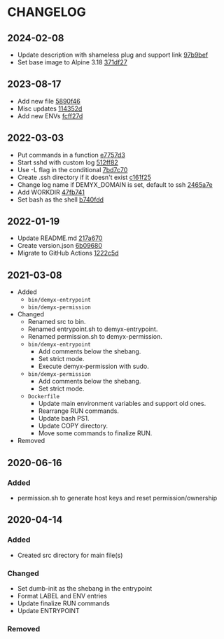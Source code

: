 # CHANGELOG

## 2024-02-08
- Update description with shameless plug and support link [97b9bef](https://github.com/demyxsh/ssh/commit/97b9befcd61d82f7a9f38f1cc425fc18e619d69e)
- Set base image to Alpine 3.18 [371df27](https://github.com/demyxsh/ssh/commit/371df272091b883e2237f431b1e0839556412332)

## 2023-08-17
- Add new file [5890f46](https://github.com/demyxsh/ssh/commit/5890f46a3d658a235bfbc692241fe71b03ff8702)
- Misc updates [114352d](https://github.com/demyxsh/ssh/commit/114352daa62da00d6f1d02406ae2627bd9f51b99)
- Add new ENVs [fcff27d](https://github.com/demyxsh/ssh/commit/fcff27d2a914c411a45e6ee676994c00fa3b62b3)

## 2022-03-03
- Put commands in a function [e7757d3](https://github.com/demyxsh/ssh/commit/e7757d37b5d653676f103e956b2ec90314ad91ec)
- Start sshd with custom log [512ff82](https://github.com/demyxsh/ssh/commit/512ff827139c1ad0172f594d7b13cdca2bc57ce8)
- Use -L flag in the conditional [7bd7c70](https://github.com/demyxsh/ssh/commit/7bd7c70466a86cc5440d161ec571318b9831bac4)
- Create .ssh directory if it doesn't exist [c161f25](https://github.com/demyxsh/ssh/commit/c161f2557bfbf00f9fd21683140a9fa57e6eb76d)
- Change log name if DEMYX_DOMAIN is set, default to ssh [2465a7e](https://github.com/demyxsh/ssh/commit/2465a7e79a8f38b07c1fe1e467a0abb6d1d59eae)
- Add WORKDIR [47fb741](https://github.com/demyxsh/ssh/commit/47fb74186cdf50675d39552558555aaa6e03ab6f)
- Set bash as the shell [b740fdd](https://github.com/demyxsh/ssh/commit/b740fdd83fecbc52377dcd01af5bea965cb195c6)

## 2022-01-19
- Update README.md [217a670](https://github.com/demyxsh/ssh/commit/217a670d101e7ef559a6a9710706eca1ed6ba4d6)
- Create version.json [6b09680](https://github.com/demyxsh/ssh/commit/6b0968021b3e8547cb166d06a02534f6d7ca0a90)
- Migrate to GitHub Actions [1222c5d](https://github.com/demyxsh/ssh/commit/1222c5d7fcf8c8155bc7cbe35f39257e0c00a4d9)

## 2021-03-08
- Added
    - `bin/demyx-entrypoint`
    - `bin/demyx-permission`
- Changed
    - Renamed src to bin.
    - Renamed entrypoint.sh to demyx-entrypoint.
    - Renamed permission.sh to demyx-permission.
    - `bin/demyx-entrypoint`
        - Add comments below the shebang.
        - Set strict mode.
        - Execute demyx-permission with sudo.
    - `bin/demyx-permission`
        - Add comments below the shebang.
        - Set strict mode.
    - `Dockerfile`
        - Update main environment variables and support old ones.
        - Rearrange RUN commands.
        - Update bash PS1.
        - Update COPY directory.
        - Move some commands to finalize RUN.
- Removed

## 2020-06-16
### Added
- permission.sh to generate host keys and reset permission/ownership

## 2020-04-14
### Added
- Created src directory for main file(s)
### Changed
- Set dumb-init as the shebang in the entrypoint
- Format LABEL and ENV entries
- Update finalize RUN commands
- Update ENTRYPOINT
### Removed
